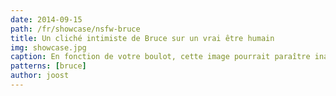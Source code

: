 ```yaml
---
date: 2014-09-15
path: /fr/showcase/nsfw-bruce
title: Un cliché intimiste de Bruce sur un vrai être humain
img: showcase.jpg
caption: En fonction de votre boulot, cette image pourrait paraître inappropriée sur un écran professionnel.
patterns: [bruce]
author: joost
---
```

